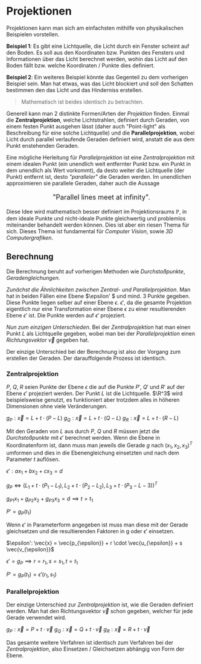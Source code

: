 # Projektionen

Projektionen kann man sich am einfachsten mithilfe von physikalischen Beispielen vorstellen.

**Beispiel 1**: Es gibt eine Lichtquelle, die Licht durch ein Fenster scheint auf den Boden. Es soll aus den Koordinaten bzw. Punkten des Fensters und Informationen über das Licht berechnet werden, wohin das Licht auf den Boden fällt bzw. welche Koordinaten / Punkte dies definiert.

**Beispiel 2**: Ein weiteres Beispiel könnte das Gegenteil zu dem vorherigen Beispiel sein. Man hat etwas, was das Licht blockiert und soll den Schatten bestimmen den das Licht und das Hinderniss erstellen.

> Mathematisch ist beides identisch zu betrachten.

Generell kann man 2 distinkte Formen/Arten der *Projektion* finden. Einmal die **Zentralprojektion**, welche Lichtstrahlen, definiert durch Geraden, von einem festen Punkt ausgehen lässt (daher auch "Point-light" als Beschreibung für eine solche Lichtquelle) und die **Parallelprojektion**, wobei Licht durch parallel verlaufende Geraden definiert wird, anstatt die aus dem Punkt enstehenden Geraden.

Eine mögliche Herleitung für *Parallelprojektion* ist eine *Zentralprojektion* mit einem idealen Punkt (ein unendlich weit entfernter Punkt bzw. ein Punkt in dem unendlich als Wert vorkommt), da desto weiter die Lichtquelle (der Punkt) entfernt ist, desto *"paralleler"* die Geraden werden. Im unendlichen approximieren sie parallele Geraden, daher auch die Aussage

<p style="font-size: 18px; text-align: center">"Parallel lines meet at infinity".</p>

Diese Idee wird mathematisch besser definiert im Projektionsraums $\mathbb{P}$, in dem ideale Punkte und nicht-ideale Punkte gleichwertig und problemlos miteinander behandelt werden können. Dies ist aber ein riesen Thema für sich. Dieses Thema ist fundamental für *Computer Vision*, sowie *3D Computergrafiken*.

## Berechnung

Die Berechnung beruht auf vorherigen Methoden wie *Durchstoßpunkte*, *Geradengleichungen*.

*Zunächst die Ähnlichkeiten zwischen Zentral- und Parallelprojektion*. Man hat in beiden Fällen eine Ebene $\epsilon' $ und mind. 3 Punkte gegeben. Diese Punkte liegen selber auf einer Ebene $\epsilon$. $\epsilon'$, da die gesamte Projektion eigentlich nur eine Transformation einer Ebene $\epsilon$ zu einer resultierenden Ebene $\epsilon'$ ist. Die Punkte werden auf $\epsilon'$ projeziert.

*Nun zum einzigen Unterschieden*. Bei der *Zentralprojektion* hat man einen Punkt $L$ als Lichtquelle gegeben, wobei man bei der *Parallelprojektion* einen *Richtungsvektor* $\vec{v}$ gegeben hat.

Der einzige Unterschied bei der Berechnung ist also der Vorgang zum erstellen der Geraden. Der darauffolgende Prozess ist identisch.

### Zentralprojektion

$P$, $Q$, $R$ seien Punkte der Ebene $\epsilon$ die auf die Punkte $P'$, $Q'$ und $R'$ auf der Ebene $\epsilon'$ projeziert werden. Der Punkt $L$ ist die Lichtquelle. $\R^3$ wird beispielsweise genutzt, es funktioniert aber trotzdem alles in höheren Dimensionen ohne viele Veränderungen.

$g_P: \vec{x} = L + t \cdot (P - L)$
$g_Q: \vec{x} = L + t \cdot (Q - L)$
$g_R: \vec{x} = L + t \cdot (R - L)$

Mit den Geraden von $L$ aus durch $P$, $Q$ und $R$ müssen jetzt die *Durchstoßpunkte* mit $\epsilon'$ berechnet werden. Wenn die Ebene in Koordinatenform ist, dann muss man jeweils die Gerade $g$ nach $(x_1, x_2, x_3)^T$ umformen und dies in die Ebenengleichung einsetzten und nach dem Parameter $t$ auflösen.

$\epsilon': ax_1 + bx_2 + cx_3 = d$

$g_P \iff (L_1 + t \cdot (P_1 - L_1), L_2 + t \cdot (P_2 - L_2), L_3 + t \cdot (P_3 - L-3))^T$

$g_{P1}x_1 + g_{P2}x_2 + g_{P3}x_3 = d \implies t = t_1$

$P' = g_P(t_1)$

Wenn $\epsilon'$ in Parameterform angegeben ist muss man diese mit der Gerade gleichsetzen und die resultierenden Faktoren in g oder $\epsilon'$ einsetzen.

$\epsilon': \vec{x} = \vec{p_{\epsilon}} + r \cdot \vec{u_{\epsilon}} + s \vec{v_{\epsilon}}$

$\epsilon' = g_P \implies r = r_1, s = s_1, t = t_1$

$P' = g_P(t_1) = \epsilon'(r_1, s_1)$

### Parallelprojektion

Der einzige Unterschied zur *Zentralprojektion* ist, wie die Geraden definiert werden. Man hat den Richtungsvektor $\vec{v}$ schon gegeben, welcher für jede Gerade verwendet wird.

$g_P: \vec{x} = P + t \cdot \vec{v}$
$g_Q: \vec{x} = Q + t \cdot \vec{v}$
$g_R: \vec{x} = R + t \cdot \vec{v}$

Das gesamte weitere Verfahren ist identisch zum Verfahren bei der *Zentralprojektion*, also Einsetzen / Gleichsetzen abhängig von Form der Ebene.